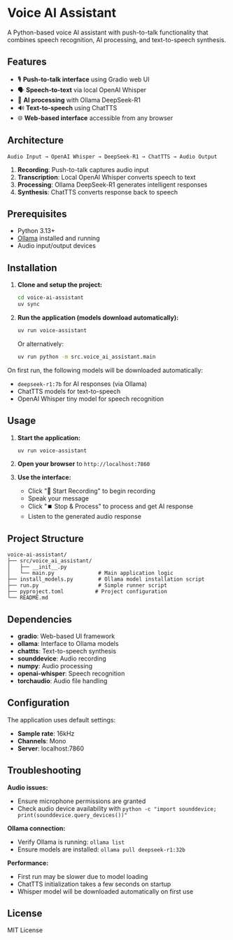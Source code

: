 # Voice AI Assistant

A Python-based voice AI assistant with push-to-talk functionality that combines speech recognition, AI processing, and text-to-speech synthesis.

## Features

- 🎙️ **Push-to-talk interface** using Gradio web UI
- 🗣️ **Speech-to-text** via local OpenAI Whisper
- 🤖 **AI processing** with Ollama DeepSeek-R1
- 🔊 **Text-to-speech** using ChatTTS
- 🌐 **Web-based interface** accessible from any browser

## Architecture

```
Audio Input → OpenAI Whisper → DeepSeek-R1 → ChatTTS → Audio Output
```

1. **Recording**: Push-to-talk captures audio input
2. **Transcription**: Local OpenAI Whisper converts speech to text
3. **Processing**: Ollama DeepSeek-R1 generates intelligent responses
4. **Synthesis**: ChatTTS converts response back to speech

## Prerequisites

- Python 3.13+
- [Ollama](https://ollama.ai/download) installed and running
- Audio input/output devices

## Installation

1. **Clone and setup the project:**
   ```bash
   cd voice-ai-assistant
   uv sync
   ```

2. **Run the application (models download automatically):**
   ```bash
   uv run voice-assistant
   ```

   Or alternatively:
   ```bash
   uv run python -m src.voice_ai_assistant.main
   ```

On first run, the following models will be downloaded automatically:
- `deepseek-r1:7b` for AI responses (via Ollama)
- ChatTTS models for text-to-speech
- OpenAI Whisper tiny model for speech recognition

## Usage

1. **Start the application:**
   ```bash
   uv run voice-assistant
   ```

2. **Open your browser** to `http://localhost:7860`

3. **Use the interface:**
   - Click "🎤 Start Recording" to begin recording
   - Speak your message
   - Click "⏹️ Stop & Process" to process and get AI response
   - Listen to the generated audio response

## Project Structure

```
voice-ai-assistant/
├── src/voice_ai_assistant/
│   ├── __init__.py
│   └── main.py              # Main application logic
├── install_models.py        # Ollama model installation script
├── run.py                   # Simple runner script
├── pyproject.toml          # Project configuration
└── README.md
```

## Dependencies

- **gradio**: Web-based UI framework
- **ollama**: Interface to Ollama models
- **chattts**: Text-to-speech synthesis
- **sounddevice**: Audio recording
- **numpy**: Audio processing
- **openai-whisper**: Speech recognition
- **torchaudio**: Audio file handling

## Configuration

The application uses default settings:
- **Sample rate**: 16kHz
- **Channels**: Mono
- **Server**: localhost:7860

## Troubleshooting

**Audio issues:**
- Ensure microphone permissions are granted
- Check audio device availability with `python -c "import sounddevice; print(sounddevice.query_devices())"`

**Ollama connection:**
- Verify Ollama is running: `ollama list`
- Ensure models are installed: `ollama pull deepseek-r1:32b`

**Performance:**
- First run may be slower due to model loading
- ChatTTS initialization takes a few seconds on startup
- Whisper model will be downloaded automatically on first use

## License

MIT License